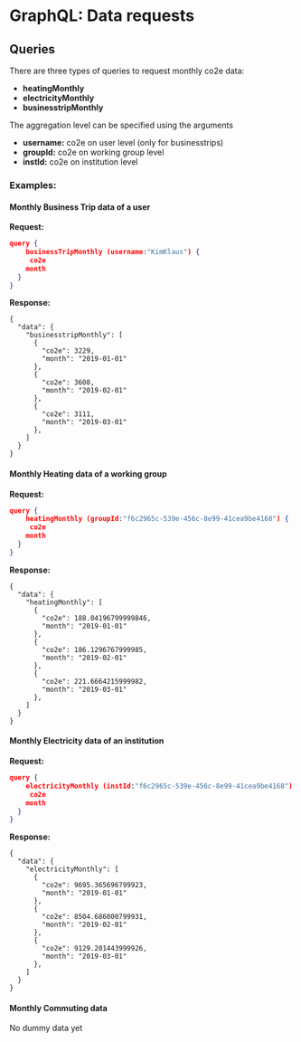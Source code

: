# GraphQL: Data requests

## Queries

There are three types of queries to request monthly co2e data: 

* **heatingMonthly**
* **electricityMonthly**
* **businesstripMonthly** 

The aggregation level can be specified using the arguments

* **username:** co2e on user level (only for businesstrips) 
* **groupId:** co2e on working group level
* **instId:** co2e on institution level 

### Examples:  

#### Monthly Business Trip data of a user
**Request:**

``` json
query {
	businessTripMonthly (username:"KimKlaus") {
	 co2e
    month
  }
}
```

**Response:**

```
{
  "data": {
    "businesstripMonthly": [
      {
        "co2e": 3229,
        "month": "2019-01-01"
      },
      {
        "co2e": 3608,
        "month": "2019-02-01"
      },
      {
        "co2e": 3111,
        "month": "2019-03-01"
      },
    ]
  }
}
```

#### Monthly Heating data of a working group

**Request:**

``` json
query {
	heatingMonthly (groupId:"f6c2965c-539e-456c-8e99-41cea9be4168") {
	 co2e
    month
  }
}
```

**Response:**

```
{
  "data": {
    "heatingMonthly": [
      {
        "co2e": 188.04196799999846,
        "month": "2019-01-01"
      },
      {
        "co2e": 186.1296767999985,
        "month": "2019-02-01"
      },
      {
        "co2e": 221.6664215999982,
        "month": "2019-03-01"
      },
    ]
  }
}
```

#### Monthly Electricity data of an institution 

**Request:**

``` json
query {
	electricityMonthly (instId:"f6c2965c-539e-456c-8e99-41cea9be4168") {
	 co2e
    month
  }
}
```

**Response:**

```
{
  "data": {
    "electricityMonthly": [
      {
        "co2e": 9695.365696799923,
        "month": "2019-01-01"
      },
      {
        "co2e": 8504.686000799931,
        "month": "2019-02-01"
      },
      {
        "co2e": 9129.201443999926,
        "month": "2019-03-01"
      },
    ]
  }
}
```


#### Monthly Commuting data 

No dummy data yet

